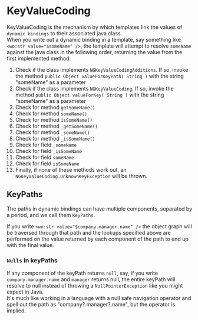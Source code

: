 # KeyValueCoding

KeyValueCoding is the mechanism by which templates link the values of ```dynamic bindings``` to their associated java class.\
When you write out a dynamic binding in a template, say something like ```<wo:str value="$someName" />```, the template will attempt to resolve ```someName``` against the java class in the following order, returning the value from the first implemented method:

1. Check if the class implements ```NGKeyValueCodingAdditions```. If so, invoke the method ```public Object valueForKeyPath( String )``` with the string "someName" as a parameter
2. Check if the class implements ```NGKeyValueCoding```. If so, invoke the method ```public Object valueForKey( String )``` with the string "someName" as a parameter
3. Check for method ```getSomeName()```
4. Check for method  ```someName()```
5. Check for method  ```isSomeName()```
6. Check for method  ```_getSomeName()```
7. Check for method  ```_someName()```
8. Check for method  ```_isSomeName()```
9. Check for field ```_someName```
10. Check for field ```_isSomeName```
11. Check for field ```someName```
12. Check for field ```isSomeName```
13. Finally, if none of these methods work out, an ```NGKeyValueCoding.UnknownKeyException``` will be thrown.



## KeyPaths

The paths in dynamic bindings can have multiple components, separated by a period, and we call them ```KeyPaths```.

If you write ```<wo:str value="$company.manager.name" />``` the object graph will be traversed through that path and the lookups specified above are performed on the value returned by each component of the path to end up with the final value.


### ```Nulls``` in keyPaths

If any component of the keyPath returns ```null```, say, if you write ```company.manager.name``` and ```manager``` returns null, the entire keyPath will resolve to null instead of throwing a ```NullPointerException``` like you might expect in Java.\
It's much like working in a language with a null safe navigation operator and spell out the path as "company?.manager?.name", but the operator is implied.